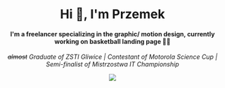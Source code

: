 <h1 align="center">Hi 👋, I'm Przemek</h1>
<h4 align="center">I'm a freelancer specializing in the graphic/ motion design, currently working on basketball landing page 🏀🔥</h4>
<p align="center"><i><strike>almost</strike> Graduate of ZSTI Gliwice | Contestant of Motorola Science Cup | Semi-finalist of Mistrzostwa IT Championship</i></p>
<p align="center"><img align="center" src="https://media.tenor.com/wIa91mot0tAAAAAd/pixel-city-chill.gif"></p>
